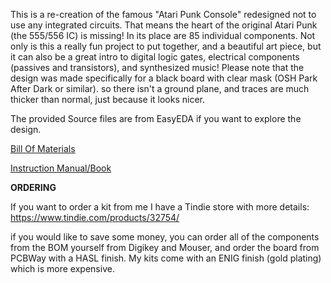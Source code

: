 This is a re-creation of the famous "Atari Punk Console" redesigned not to use any integrated circuits. That means the heart of the original Atari Punk (the 555/556 IC) is missing! In its place are 85 individual components. Not only is this a really fun project to put together, and a beautiful art piece, but it can also be a great intro to digital logic gates, electrical components (passives and transistors), and synthesized music! Please note that the design was made specifically for a black board with clear mask (OSH Park After Dark or similar). so there isn't a ground plane, and traces are much thicker than normal, just because it looks nicer.

The provided Source files are from EasyEDA if you want to explore the design.

[Bill Of Materials](https://docs.google.com/spreadsheets/d/1dyHuRz6UDlPFIbznFr0YcmT9FW4Ud_Ig5CGMj__QOnU/edit?usp=sharing)

[Instruction Manual/Book](https://docs.google.com/document/d/1hWtP_Fo6COp-s8dPCjIPYWzgCmSzLlZaqkfR4AeezoE/edit?usp=sharing)

**ORDERING**

If you want to order a kit from me I have a Tindie store with more details: https://www.tindie.com/products/32754/

if you would like to save some money, you can order all of the components from the BOM yourself from Digikey and Mouser, and order the board from PCBWay with a HASL finish. My kits come with an ENIG finish (gold plating) which is more expensive.
